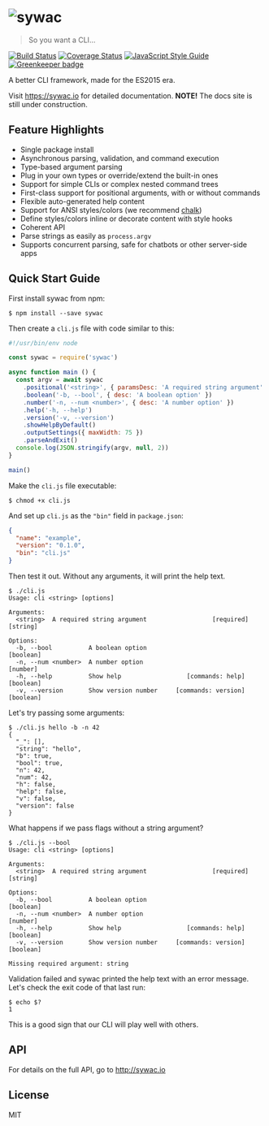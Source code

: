 # ![sywac](logo.png)

> So you want a CLI...

[![Build Status](https://travis-ci.org/sywac/sywac.svg?branch=master)](https://travis-ci.org/sywac/sywac)
[![Coverage Status](https://coveralls.io/repos/github/sywac/sywac/badge.svg?branch=master)](https://coveralls.io/github/sywac/sywac?branch=master)
[![JavaScript Style Guide](https://img.shields.io/badge/code_style-standard-brightgreen.svg)](https://standardjs.com)
[![Greenkeeper badge](https://badges.greenkeeper.io/sywac/sywac.svg)](https://greenkeeper.io/)

A better CLI framework, made for the ES2015 era.

Visit https://sywac.io for detailed documentation. **NOTE!** The docs site is still under construction.

## Feature Highlights

- Single package install
- Asynchronous parsing, validation, and command execution
- Type-based argument parsing
- Plug in your own types or override/extend the built-in ones
- Support for simple CLIs or complex nested command trees
- First-class support for positional arguments, with or without commands
- Flexible auto-generated help content
- Support for ANSI styles/colors (we recommend [chalk](https://github.com/chalk/chalk))
- Define styles/colors inline or decorate content with style hooks
- Coherent API
- Parse strings as easily as `process.argv`
- Supports concurrent parsing, safe for chatbots or other server-side apps

## Quick Start Guide

First install sywac from npm:

```console
$ npm install --save sywac
```

Then create a `cli.js` file with code similar to this:

```js
#!/usr/bin/env node

const sywac = require('sywac')

async function main () {
  const argv = await sywac
    .positional('<string>', { paramsDesc: 'A required string argument' })
    .boolean('-b, --bool', { desc: 'A boolean option' })
    .number('-n, --num <number>', { desc: 'A number option' })
    .help('-h, --help')
    .version('-v, --version')
    .showHelpByDefault()
    .outputSettings({ maxWidth: 75 })
    .parseAndExit()
  console.log(JSON.stringify(argv, null, 2))
}

main()
```

Make the `cli.js` file executable:

```console
$ chmod +x cli.js
```

And set up `cli.js` as the `"bin"` field in `package.json`:

```json
{
  "name": "example",
  "version": "0.1.0",
  "bin": "cli.js"
}
```

Then test it out. Without any arguments, it will print the help text.

```console
$ ./cli.js
Usage: cli <string> [options]

Arguments:
  <string>  A required string argument                  [required] [string]

Options:
  -b, --bool          A boolean option                            [boolean]
  -n, --num <number>  A number option                              [number]
  -h, --help          Show help                  [commands: help] [boolean]
  -v, --version       Show version number     [commands: version] [boolean]
```

Let's try passing some arguments:

```console
$ ./cli.js hello -b -n 42
{
  "_": [],
  "string": "hello",
  "b": true,
  "bool": true,
  "n": 42,
  "num": 42,
  "h": false,
  "help": false,
  "v": false,
  "version": false
}
```

What happens if we pass flags without a string argument?

```console
$ ./cli.js --bool
Usage: cli <string> [options]

Arguments:
  <string>  A required string argument                  [required] [string]

Options:
  -b, --bool          A boolean option                            [boolean]
  -n, --num <number>  A number option                              [number]
  -h, --help          Show help                  [commands: help] [boolean]
  -v, --version       Show version number     [commands: version] [boolean]

Missing required argument: string
```

Validation failed and sywac printed the help text with an error message. Let's check the exit code of that last run:

```console
$ echo $?
1
```

This is a good sign that our CLI will play well with others.

## API

For details on the full API, go to http://sywac.io

## License

MIT
